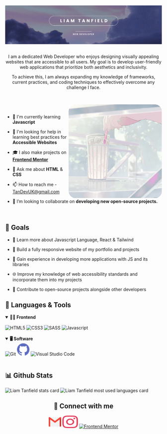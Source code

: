 <br>
<picture>
  <source media="(prefers-color-scheme: dark)" srcset="assets/dark_version.jpg">
  <source media="(prefers-color-scheme: light)" srcset="assets/light_version.jpg">
  <img alt="" src="assets/light_version.jpg" align="center">
</picture>
<br>
<br>

<p align="center">I am a dedicated Web Developer who enjoys designing visually appealing websites that are accessible to all users. My goal is to develop user-friendly web applications that prioritize both aesthetics and inclusivity.</p>

<p align="center">To achieve this, I am always expanding my knowledge of frameworks, current practices, and coding techniques to effectively overcome any challenge I face.</p>

##

<br>

<img align="right" alt="" src="assets/ice water.gif" width="300px"/>

<br>

- 🧠 I'm currently learning <b>Javascript</b>

- 🤝 I'm looking for help in learning best practices for <b>Accessible Websites</b>

- 🎓 I also make projects on <a href="https://www.frontendmentor.io/profile/TanDevv" target="blank" rel="noopener" title="opens in a new tab"><b>Frontend Mentor</b></a>

- 💬 Ask me about <b>HTML</b> & <b>CSS</b>

- 📫 How to reach me - TanDevUK@gmail.com

- 👯 I’m looking to collaborate on <b>developing new open-source projects.</b>
  <br>
  <br>
  <br>

<h2>📝 Goals</h2>

- 📖 Learn more about Javascript Language, React & Tailwind

- 🚧 Build a fully responsive website of my portfolio and projects

- 🚀 Gain experience in developing more applications with JS and its libraries

- 🌐 Improve my knowledge of web accessibility standards and incorporate them into my projects

- 🙌 Contribute to open-source projects alongside other developers

<div>

<h2>🧰 Languages & Tools</h2>

<details open>
<summary><b>👨‍💻 Frontend</b></summary>
<br>
 <img src="https://cdn.jsdelivr.net/gh/devicons/devicon/icons/html5/html5-plain-wordmark.svg" width="40px" height="40px" alt="HTML5" title="HTML5"/>
 <img src="https://cdn.jsdelivr.net/gh/devicons/devicon/icons/css3/css3-plain-wordmark.svg" width="40px" height="40px" alt="CSS3" title="CSS3"/>
 <img src="https://cdn.jsdelivr.net/gh/devicons/devicon/icons/sass/sass-original.svg" width="40px" height="40px" alt="SASS" title="SASS"/>
 <img src="https://cdn.jsdelivr.net/gh/devicons/devicon/icons/javascript/javascript-plain.svg" width="40px" height="40px" alt="Javascript" title="Javascript"/>
</details>
<br>

<details open>
<summary><b>🖥️ Software</b></summary>
 <img src="https://cdn.jsdelivr.net/gh/devicons/devicon/icons/git/git-original.svg" width="40px" height="40px" alt="Git" title="Git"/>
 <img src="assets/github.png" width="40px" height="40px" alt="Github" title="Github"/>
 <img src="https://cdn.jsdelivr.net/gh/devicons/devicon/icons/vscode/vscode-original.svg" width="40px" height="40px" alt="Visual Studio Code" title="Visual Studio Code"/>
</details>
<br>

<h2>📊 Github Stats </h2>
<p>
<img align="center" width="385px" src="https://github-readme-stats.vercel.app/api?username=Tandevv&show_icons=true&theme=transparent&title_color=000000&text_color=000000&bg_color=ffffff&hide_border=false&rank_icon=github" alt="Liam Tanfield stats card" title="Liam Tanfield stats card"/>
<img align="center" width="350px" src="https://github-readme-stats.vercel.app/api/top-langs/?username=tandevv&layout=compact" alt="Liam Tanfield most used languages card" title="Liam Tanfield most used languages card">
</p>

<div align ="center">
<h2>📧 Connect with me</h2>
  <a href="mailto:TanDevUK@gmail.com">
    <img src="assets/gmail.png" alt="Gmail" title="Gmail" height="40px" width="40px"/></a>
  <a href="https://www.instagram.com/tandevuk/" target="blank">
    <img src="assets/instagram-color.svg" alt="Instagram" title="Instagram" height="40px" width="50px"/></a>
  <a href="https://www.frontendmentor.io/profile/tandevv" target="blank">
    <img src="https://user-images.githubusercontent.com/13468728/230118926-2cb0d52a-20bc-4ebb-aff3-7096bd97f1fa.svg" alt="Frontend Mentor" title="Frontend Mentor" height="40px" width="40px"/></a>
</div>
